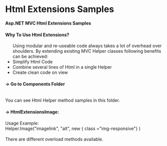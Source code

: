 # Html Extensions Samples
<b>Asp.NET MVC Html Extensions Samples</b>

<h4>Why To Use Html Extensions?</h4>
<ul>
 Using modular and re-useable code always takes a lot of overhead over shoulders. By extending existing MVC Helper classes following benefits can be achieved: 
 <li> Simplify Html Code
 <li> Combine several lines of Html in a single Helper
 <li> Create clean code on view
</ul>

<h4>-> Go to Components Folder</h4>
<br/>
You can see Html Helper method samples in this folder. 

<h4>-> HtmlExtensionsImage: </h4>

Usage Example: 
<br/>
Helper.Image("imagelink", "alt", new { class ="img-responsive"} )
<br/>
<br/>
There are different overload methods available. 
